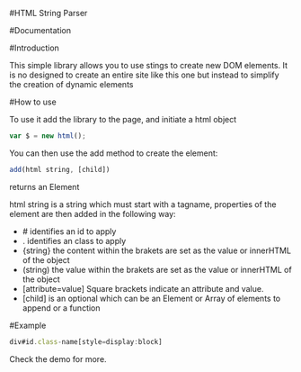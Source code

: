 #HTML String Parser

#Documentation

#Introduction

This simple library allows you to use stings to create new DOM elements. It is no designed to create an entire site like this one but instead to simplify the creation of dynamic elements

#How to use

To use it add the library to the page, and initiate a html object
```javascript
var $ = new html();
```
You can then use the add method to create the element:

```javascript
add(html string, [child]) 
```
returns an Element

html string is a string which must start with a tagname, properties of the element are then added in the following way:

* &#35; identifies an id to apply
* . identifies an class to apply
* {string} the content within the brakets are set as the value or innerHTML of the object
* (string) the value within the brakets are set as the value or innerHTML of the object
* [attribute=value] Square brackets indicate an attribute and value.
* [child] is an optional which can be an Element or Array of elements to append or a function

#Example

```javascript
div#id.class-name[style=display:block]
```

Check the demo for more.
